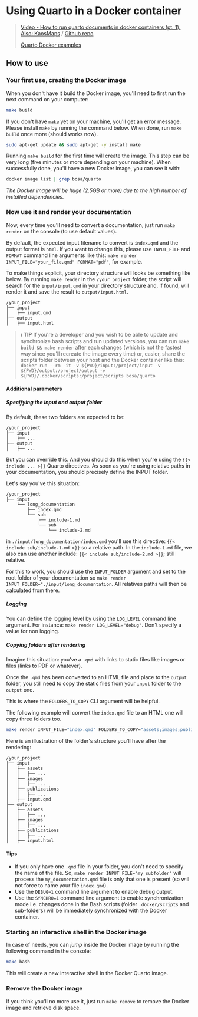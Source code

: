 # Using Quarto in a Docker container

> [Video - How to run quarto documents in docker containers (pt. 1). Also: KaosMaps](https://youtu.be/PKSz_2BHPyg) / [Github repo](https://github.com/kaosmaps/quartainer/tree/main)
>
> [Quarto Docker examples](https://github.com/analythium/quarto-docker-examples)

## How to use

### Your first use, creating the Docker image

When you don't have it build the Docker image, you'll need to first run the next command on your computer:

```bash
make build
```

If you don't have `make` yet on your machine, you'll get an error message. Please install `make` by running the command below. When done, run `make build` once more (should works now).

```bash
sudo apt-get update && sudo apt-get -y install make
```

Running `make build` for the first time will create the image. This step can be very long (five minutes or more depending on your machine). When successfully done, you'll have a new Docker image, you can see it with:

```bash
docker image list | grep bosa/quarto
```

*The Docker image will be huge (2.5GB or more) due to the high number of installed dependencies.*

### Now use it and render your documentation

Now, every time you'll need to convert a documentation, just run `make render` on the console (to use default values).

By default, the expected input filename to convert is `index.qmd` and the output format is `html`. If you want to change this, please use `INPUT_FILE` and `FORMAT` command line arguments like this: `make render INPUT_FILE="your_file.qmd" FORMAT="pdf"`, for example.

To make things explicit, your directory structure will looks be something like below. By running `make render` in the `/your_project` folder, the script will search for the `input/input.qmd` in your directory structure and, if found, will render it and save the result to `output/input.html`.

```text
/your_project
├── input
│   ├── input.qmd
├── output
│   ├── input.html
```

> ℹ️ **TIP**
> If you're a developer and you wish to be able to update and synchronize bash scripts and run updated versions, you can run `make build && make render` after each changes (which is not the fastest way since you'll recreate the image every time) or, easier, share the scripts folder between your host and the Docker container like this: `docker run --rm -it -v ${PWD}/input:/project/input -v ${PWD}/output:/project/output -v ${PWD}/.docker/scripts:/project/scripts bosa/quarto`

#### Additional parameters

##### Specifying the input and output folder

By default, these two folders are expected to be:

```text
/your_project
├── input
│   ├── ...
├── output
│   ├── ...
```

But you can override this. And you should do this when you're using the `{{< include ... >}}` Quarto directives. As soon as you're using relative paths in your documentation, you should precisely define the INPUT folder.

Let's say you've this situation:

```text
/your_project
├── input
    └── long_documentation
        ├── index.qmd
        └── sub
            ├── include-1.md
            └── sub
                └── include-2.md
```

in `./input/long_documentation/index.qmd` you'll use this directive: `{{< include sub/include-1.md >}}` so a relative path. In the `include-1.md` file, we also can use another include: `{{< include sub/include-2.md >}}`; still relative.

For this to work, you should use the `INPUT_FOLDER` argument and set to the root folder of your documentation so `make render INPUT_FOLDER="./input/long_documentation`. All relatives paths will then be calculated from there.

##### Logging

You can define the logging level by using the `LOG_LEVEL` command line argument. For instance: `make render LOG_LEVEL="debug"`. Don't specify a value for non logging.

##### Copying folders after rendering

Imagine this situation: you've a `.qmd` with links to static files like images or files (links to PDF or whatever).

Once the `.qmd` has been converted to an HTML file and place to the `output` folder, you still need to copy the static files from your `input` folder to the `output` one.

This is where the `FOLDERS_TO_COPY` CLI argument will be helpful. 

The following example will convert the `index.qmd` file to an HTML one will copy three folders too. 

```bash
make render INPUT_FILE="index.qmd" FOLDERS_TO_COPY="assets;images;publications"
```

Here is an illustration of the folder's structure you'll have after the rendering:

```text
/your_project
├── input
│   ├── assets
│   │   ├── ...
│   ├── images
│   │   ├── ...
│   ├── publications
│   │   ├── ...
│   ├── input.qmd
├── output
│   ├── assets
│   │   ├── ...
│   ├── images
│   │   ├── ...
│   ├── publications
│   │   ├── ...
│   ├── input.html
```

#### Tips

* If you only have one `.qmd` file in your folder, you don't need to specify the name of the file. So, `make render INPUT_FILE="my_subfolder"` will process the `my_documentation.qmd` file is only that one is present (so will not force to name your file `index.qmd`).
* Use the `DEBUG=1` command line argument to enable debug output.
* Use the `SYNCHRO=1` command line argument to enable synchronization mode i.e. changes done in the Bash scripts (folder `.docker/scripts` and sub-folders) will be immediately synchronized with the Docker container.

### Starting an interactive shell in the Docker image

In case of needs, you can *jump* inside the Docker image by running the following command in the console:

```bash
make bash
```

This will create a new interactive shell in the Docker Quarto image.

### Remove the Docker image

If you think you'll no more use it, just run `make remove` to remove the Docker image and retrieve disk space.

